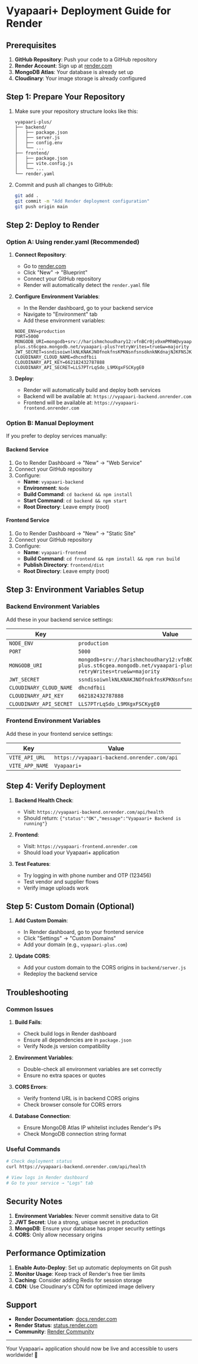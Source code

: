 # Vyapaari+ Deployment Guide for Render

## Prerequisites

1. **GitHub Repository**: Push your code to a GitHub repository
2. **Render Account**: Sign up at [render.com](https://render.com)
3. **MongoDB Atlas**: Your database is already set up
4. **Cloudinary**: Your image storage is already configured

## Step 1: Prepare Your Repository

1. Make sure your repository structure looks like this:
   ```
   vyapaari-plus/
   ├── backend/
   │   ├── package.json
   │   ├── server.js
   │   ├── config.env
   │   └── ...
   ├── frontend/
   │   ├── package.json
   │   ├── vite.config.js
   │   └── ...
   └── render.yaml
   ```

2. Commit and push all changes to GitHub:
   ```bash
   git add .
   git commit -m "Add Render deployment configuration"
   git push origin main
   ```

## Step 2: Deploy to Render

### Option A: Using render.yaml (Recommended)

1. **Connect Repository**:
   - Go to [render.com](https://render.com)
   - Click "New" → "Blueprint"
   - Connect your GitHub repository
   - Render will automatically detect the `render.yaml` file

2. **Configure Environment Variables**:
   - In the Render dashboard, go to your backend service
   - Navigate to "Environment" tab
   - Add these environment variables:

   ```
   NODE_ENV=production
   PORT=5000
   MONGODB_URI=mongodb+srv://harishmchoudhary12:vfnBCr0jx9xmPMhW@vyaapari-plus.st6cgea.mongodb.net/vyaapari-plus?retryWrites=true&w=majority
   JWT_SECRET=ssndisoiwnlkNLKNAKJNOfnokfnsKPKNsnfsnsdknkNKdnajNJKFNSJKAJKJK
   CLOUDINARY_CLOUD_NAME=dhcndfbii
   CLOUDINARY_API_KEY=662182432787888
   CLOUDINARY_API_SECRET=LLS7PTrLqSdo_L9MXgxFSCKygE0
   ```

3. **Deploy**:
   - Render will automatically build and deploy both services
   - Backend will be available at: `https://vyapaari-backend.onrender.com`
   - Frontend will be available at: `https://vyapaari-frontend.onrender.com`

### Option B: Manual Deployment

If you prefer to deploy services manually:

#### Backend Service
1. Go to Render Dashboard → "New" → "Web Service"
2. Connect your GitHub repository
3. Configure:
   - **Name**: `vyapaari-backend`
   - **Environment**: `Node`
   - **Build Command**: `cd backend && npm install`
   - **Start Command**: `cd backend && npm start`
   - **Root Directory**: Leave empty (root)

#### Frontend Service
1. Go to Render Dashboard → "New" → "Static Site"
2. Connect your GitHub repository
3. Configure:
   - **Name**: `vyapaari-frontend`
   - **Build Command**: `cd frontend && npm install && npm run build`
   - **Publish Directory**: `frontend/dist`
   - **Root Directory**: Leave empty (root)

## Step 3: Environment Variables Setup

### Backend Environment Variables
Add these in your backend service settings:

| Key | Value |
|-----|-------|
| `NODE_ENV` | `production` |
| `PORT` | `5000` |
| `MONGODB_URI` | `mongodb+srv://harishmchoudhary12:vfnBCr0jx9xmPMhW@vyaapari-plus.st6cgea.mongodb.net/vyaapari-plus?retryWrites=true&w=majority` |
| `JWT_SECRET` | `ssndisoiwnlkNLKNAKJNOfnokfnsKPKNsnfsnsdknkNKdnajNJKFNSJKAJKJK` |
| `CLOUDINARY_CLOUD_NAME` | `dhcndfbii` |
| `CLOUDINARY_API_KEY` | `662182432787888` |
| `CLOUDINARY_API_SECRET` | `LLS7PTrLqSdo_L9MXgxFSCKygE0` |

### Frontend Environment Variables
Add these in your frontend service settings:

| Key | Value |
|-----|-------|
| `VITE_API_URL` | `https://vyapaari-backend.onrender.com/api` |
| `VITE_APP_NAME` | `Vyapaari+` |

## Step 4: Verify Deployment

1. **Backend Health Check**:
   - Visit: `https://vyapaari-backend.onrender.com/api/health`
   - Should return: `{"status":"OK","message":"Vyapaari+ Backend is running"}`

2. **Frontend**:
   - Visit: `https://vyapaari-frontend.onrender.com`
   - Should load your Vyapaari+ application

3. **Test Features**:
   - Try logging in with phone number and OTP (123456)
   - Test vendor and supplier flows
   - Verify image uploads work

## Step 5: Custom Domain (Optional)

1. **Add Custom Domain**:
   - In Render dashboard, go to your frontend service
   - Click "Settings" → "Custom Domains"
   - Add your domain (e.g., `vyapaari-plus.com`)

2. **Update CORS**:
   - Add your custom domain to the CORS origins in `backend/server.js`
   - Redeploy the backend service

## Troubleshooting

### Common Issues

1. **Build Fails**:
   - Check build logs in Render dashboard
   - Ensure all dependencies are in `package.json`
   - Verify Node.js version compatibility

2. **Environment Variables**:
   - Double-check all environment variables are set correctly
   - Ensure no extra spaces or quotes

3. **CORS Errors**:
   - Verify frontend URL is in backend CORS origins
   - Check browser console for CORS errors

4. **Database Connection**:
   - Ensure MongoDB Atlas IP whitelist includes Render's IPs
   - Check MongoDB connection string format

### Useful Commands

```bash
# Check deployment status
curl https://vyapaari-backend.onrender.com/api/health

# View logs in Render dashboard
# Go to your service → "Logs" tab
```

## Security Notes

1. **Environment Variables**: Never commit sensitive data to Git
2. **JWT Secret**: Use a strong, unique secret in production
3. **MongoDB**: Ensure your database has proper security settings
4. **CORS**: Only allow necessary origins

## Performance Optimization

1. **Enable Auto-Deploy**: Set up automatic deployments on Git push
2. **Monitor Usage**: Keep track of Render's free tier limits
3. **Caching**: Consider adding Redis for session storage
4. **CDN**: Use Cloudinary's CDN for optimized image delivery

## Support

- **Render Documentation**: [docs.render.com](https://docs.render.com)
- **Render Status**: [status.render.com](https://status.render.com)
- **Community**: [Render Community](https://community.render.com)

---

Your Vyapaari+ application should now be live and accessible to users worldwide! 🚀 